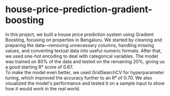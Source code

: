 # house-price-prediction-gradient-boosting
In this project, we built a house price prediction system using Gradient 
Boosting, focusing on properties in Bengaluru. We started by cleaning and 
preparing the data—removing unnecessary columns, handling missing 
values, and converting textual data into useful numeric formats. 
After that, we used one-hot encoding to deal with categorical variables. 
The model was trained on 80% of the data and tested on the remaining 
20%, giving us a good starting R² score of 0.67.  
To make the model even better, we used GridSearchCV for 
hyperparameter tuning, which improved the accuracy further to an R² of 
0.70. We also visualized the model's performance and tested it on a sample 
input to show how it would work in the real world.
